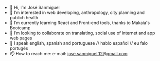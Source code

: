 - 👋 Hi, I’m José Sanmiguel
- 👀 I’m interested in web developing, anthropology, city planning and publich health
- 🌱 I’m currently learning React and Front-end tools, thanks to Makaia's Bootcamp
- 💞️ I’m looking to collaborate on translating, social use of internet and app web pages
- 👅 I speak english, spanish and portuguese // hablo español // eu falo portugés 
- 📫 How to reach me: e-mail: jose.sanmiguel.12@gmail.com

<!---
JJpepe12/JJpepe12 is a ✨ special ✨ repository because its `README.md` (this file) appears on your GitHub profile.
You can click the Preview link to take a look at your changes.
--->
